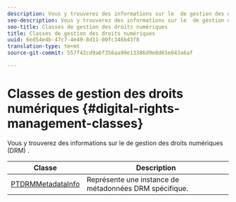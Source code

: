 ```yaml
---
description: Vous y trouverez des informations sur le  de gestion des droits numériques (DRM) .
seo-description: Vous y trouverez des informations sur le  de gestion des droits numériques (DRM) .
seo-title: Classes de gestion des droits numériques
title: Classes de gestion des droits numériques
uuid: 6ed54e4b-47c7-4e49-8d11-00fc346b43f8
translation-type: tm+mt
source-git-commit: 557f42cd9a6f356aa99e13386d9e8d65e043a6af

---
```



# Classes de gestion des droits numériques {#digital-rights-management-classes}

Vous y trouverez des informations sur le  de gestion des droits numériques (DRM) .

| **Classe** | **Description** |
|---|---|
| [PTDRMMetadataInfo](https://help.adobe.com/en_US/primetime/api/psdk/appledoc/Classes/PTDRMMetadataInfo.html) | Représente une instance de métadonnées DRM spécifique. |